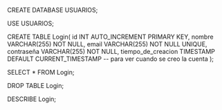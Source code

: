 CREATE DATABASE USUARIOS;

USE USUARIOS;

CREATE TABLE Login(
id INT AUTO_INCREMENT PRIMARY KEY,
nombre VARCHAR(255) NOT NULL,
email VARCHAR(255) NOT NULL UNIQUE,
contraseña VARCHAR(255) NOT NULL,
tiempo_de_creacion TIMESTAMP DEFAULT CURRENT_TIMESTAMP -- para ver cuando se creo la cuenta
);

SELECT * FROM Login;

DROP TABLE Login;

DESCRIBE Login;
